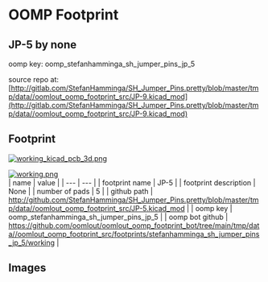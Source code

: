 # OOMP Footprint  
## JP-5  by none  
  
oomp key: oomp_stefanhamminga_sh_jumper_pins_jp_5  
  
source repo at: [http://gitlab.com/StefanHamminga/SH_Jumper_Pins.pretty/blob/master/tmp/data//oomlout_oomp_footprint_src/JP-9.kicad_mod](http://gitlab.com/StefanHamminga/SH_Jumper_Pins.pretty/blob/master/tmp/data//oomlout_oomp_footprint_src/JP-9.kicad_mod)  
## Footprint  
  
[![working_kicad_pcb_3d.png](working_kicad_pcb_3d_600.png)](working_kicad_pcb_3d.png)  
  
[![working.png](working_600.png)](working.png)  
| name | value | 
| --- | --- | 
| footprint name | JP-5 | 
| footprint description | None | 
| number of pads | 5 | 
| github path | http://github.com/StefanHamminga/SH_Jumper_Pins.pretty/blob/master/tmp/data//oomlout_oomp_footprint_src/JP-5.kicad_mod | 
| oomp key | oomp_stefanhamminga_sh_jumper_pins_jp_5 | 
| oomp bot github | https://github.com/oomlout/oomlout_oomp_footprint_bot/tree/main/tmp/data//oomlout_oomp_footprint_src/footprints/stefanhamminga_sh_jumper_pins_jp_5/working | 
## Images  
